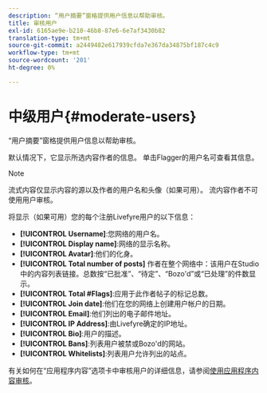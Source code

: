 ```yaml
---
description: “用户摘要”窗格提供用户信息以帮助审核。
title: 审核用户
exl-id: 6165ae9e-b210-46b8-87e6-6e7af3430b82
translation-type: tm+mt
source-git-commit: a2449482e617939cfda7e367da34875bf187c4c9
workflow-type: tm+mt
source-wordcount: '201'
ht-degree: 0%

---
```


# 中级用户{#moderate-users}

“用户摘要”窗格提供用户信息以帮助审核。

默认情况下，它显示所选内容作者的信息。 单击Flagger的用户名可查看其信息。

>[!NOTE]
>
>流式内容仅显示内容的源以及作者的用户名和头像（如果可用）。 流内容作者不可使用用户审核。

将显示（如果可用）您的每个注册Livefyre用户的以下信息：

* **[!UICONTROL Username]**:您网络的用户名。
* **[!UICONTROL Display name]**:网络的显示名称。
* **[!UICONTROL Avatar]**:他们的化身。
* **[!UICONTROL Total number of posts]** 作者在整个网络中：该用户在Studio中的内容列表链接。总数按“已批准”、“待定”、“Bozo&#39;d”或“已处理”的件数显示。
* **[!UICONTROL Total #Flags]**:应用于此作者帖子的标记总数。
* **[!UICONTROL Join date]**:他们在您的网络上创建用户帐户的日期。
* **[!UICONTROL Email]**:他们列出的电子邮件地址。
* **[!UICONTROL IP Address]**:由Livefyre确定的IP地址。
* **[!UICONTROL Bio]**:用户的描述。
* **[!UICONTROL Bans]**:列表用户被禁或Bozo&#39;d的网站。
* **[!UICONTROL Whitelists]**:列表用户允许列出的站点。

有关如何在“应用程序内容”选项卡中审核用户的详细信息，请参阅[使用应用程序内容审核](/help/using/c-features-livefyre/c-about-moderation/c-moderate-content-using-app-content.md#c_moderate_content_using_app_content)。

